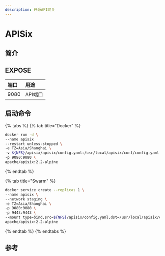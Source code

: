 ```yaml
---
description: 开源API网关
---
```


# APISix

## 简介



## EXPOSE

| 端口 | 用途 |
| :--- | :--- |
| 9080 | API端口 |



## 启动命令

{% tabs %}
{% tab title="Docker" %}
```bash
docker run -d \
--name apisix
--restart unless-stopped \
-e TZ=Asia/Shanghai \
-v ${NFS}/apisix/apisix/config.yaml:/usr/local/apisix/conf/config.yaml 
-p 9080:9080 \
apache/apisix:2.2-alpine
```
{% endtab %}

{% tab title="Swarm" %}
```bash
docker service create --replicas 1 \
--name apisix \
--network staging \
-e TZ=Asia/Shanghai \
-p 9080:9080 \
-p 9443:9443 \
--mount type=bind,src=${NFS}/apisix/config.yaml,dst=/usr/local/apisix/conf/config.yaml \
apache/apisix:2.2-alpine
```
{% endtab %}
{% endtabs %}



## 参考

